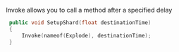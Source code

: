 Invoke allows you to call a method after a specified delay

```cpp
 public void SetupShard(float destinationTime)
 {
     Invoke(nameof(Explode), destinationTime);
 }
```
